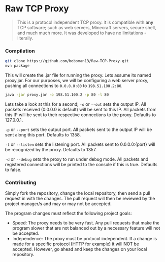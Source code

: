 Raw TCP Proxy
=====

> This is a protocol independent TCP proxy. It is compatible with **any** TCP software; such as web servers, Minecraft servers, secure shell, and much much more. It was developed to have no limitations - literally.

### Compilation
```bash
git clone https://github.com/boboman13/Raw-TCP-Proxy.git
mvn package
```

This will create the .jar file for running the proxy. Lets assume its named proxy.jar. For our purposes, we will be configuring a web server proxy, pushing all connections to `0.0.0.0:80` to `198.51.100.2:80`.

```bash
java -jar proxy.jar -o 198.51.100.2 -p 80 -l 80
```

Lets take a look at this for a second;
`-o` or `--out` sets the output IP. All packets received (0.0.0.0 is default) will be sent to this IP. All packets from this IP will be sent to their respective connections to the proxy. Defaults to 127.0.0.1.

`-p` or `--port` sets the output port. All packets sent to the output IP will be sent along this port. Defaults to 1358.

`-l` or `--listen` sets the listening port. All packets sent to 0.0.0.0:{port} will be recognized by the proxy. Defaults to 1357.

`-d` or `--debug` sets the proxy to run under debug mode. All packets and registered connections will be printed to the console if this is true. Defaults to false.

### Contributing
Simply fork the repository, change the local repository, then send a pull request in with the changes. The pull request will then be reviewed by the project manager/s and may or may not be accepted.

The program changes must reflect the following project goals:
* Speed: The proxy needs to be very fast. Any pull requests that make the program slower that are not balanced out by a necessary feature will not be accepted.
* Independence: The proxy must be protocol independent. If a change is made for a specific protocol (HTTP for example) it will NOT be accepted. However, go ahead and keep the changes on your local repository.